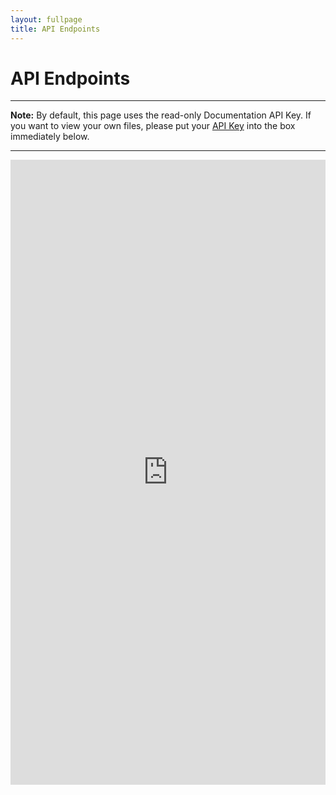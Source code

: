 ```yaml
---
layout: fullpage
title: API Endpoints
---
```


# API Endpoints

- - -

<div class="notice">
    <strong>Note:</strong> By default, this page uses the read-only Documentation API Key. If you want to view your own files, please put your <a href="https://developer.clarify.io/apps/list/" target="_new">API Key</a> into the box immediately below.
</div>

- - -

<iframe src="https://api.clarify.io/docs-iframe" width="100%" height="1000" scrolling="yes" frameborder="0"></iframe>